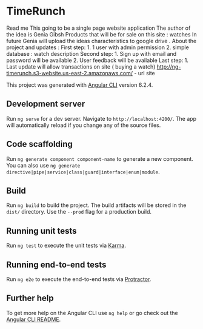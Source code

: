 # TimeRunch


Read me  This going to be a single page website application The author of the idea is Genia Gibsh  Products that will be for sale on this site : watches In future Genia will upload the ideas characteristics to google drive . About the project and updates : First step: 1. 1 user with admin permission  2. simple database : watch description Second step: 1.  Sign up with email and password will be available  2. User feedback will be available Last step: 1. Last update will allow transactions on site ( buying a watch) 
http://ng-timerunch.s3-website.us-east-2.amazonaws.com/ - url site


This project was generated with [Angular CLI](https://github.com/angular/angular-cli) version 6.2.4.

## Development server

Run `ng serve` for a dev server. Navigate to `http://localhost:4200/`. The app will automatically reload if you change any of the source files.

## Code scaffolding

Run `ng generate component component-name` to generate a new component. You can also use `ng generate directive|pipe|service|class|guard|interface|enum|module`.

## Build

Run `ng build` to build the project. The build artifacts will be stored in the `dist/` directory. Use the `--prod` flag for a production build.

## Running unit tests

Run `ng test` to execute the unit tests via [Karma](https://karma-runner.github.io).

## Running end-to-end tests

Run `ng e2e` to execute the end-to-end tests via [Protractor](http://www.protractortest.org/).

## Further help

To get more help on the Angular CLI use `ng help` or go check out the [Angular CLI README](https://github.com/angular/angular-cli/blob/master/README.md).
